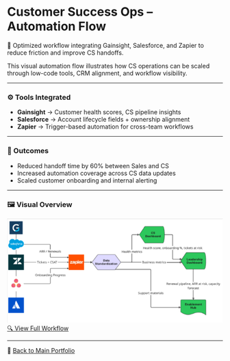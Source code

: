 # Customer Success Ops – Automation Flow

🔄 Optimized workflow integrating Gainsight, Salesforce, and Zapier to reduce friction and improve CS handoffs.

This visual automation flow illustrates how CS operations can be scaled through low-code tools, CRM alignment, and workflow visibility.

---

### ⚙️ Tools Integrated
- **Gainsight** → Customer health scores, CS pipeline insights
- **Salesforce** → Account lifecycle fields + ownership alignment
- **Zapier** → Trigger-based automation for cross-team workflows

---

### 🎯 Outcomes
- Reduced handoff time by 60% between Sales and CS
- Increased automation coverage across CS data updates
- Scaled customer onboarding and internal alerting

---

### 🖼️ Visual Overview
![Customer Success Workflow](./CS%20Ops%20Automation%20Workflow.png)
[🔍 View Full Workflow](./CS%20Ops%20Automation%20Workflow.png)

---

🔗 [Back to Main Portfolio](https://github.com/sethfannin/portfolio)
